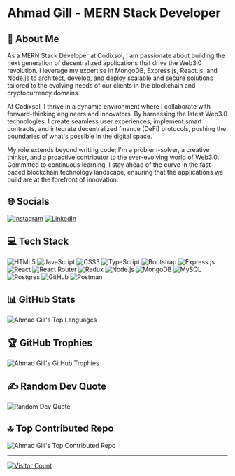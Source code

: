 # Ahmad Gill - MERN Stack Developer

## 💫 About Me
As a MERN Stack Developer at Codixsol, I am passionate about building the next generation of decentralized applications that drive the Web3.0 revolution. I leverage my expertise in MongoDB, Express.js, React.js, and Node.js to architect, develop, and deploy scalable and secure solutions tailored to the evolving needs of our clients in the blockchain and cryptocurrency domains.

At Codixsol, I thrive in a dynamic environment where I collaborate with forward-thinking engineers and innovators. By harnessing the latest Web3.0 technologies, I create seamless user experiences, implement smart contracts, and integrate decentralized finance (DeFi) protocols, pushing the boundaries of what's possible in the digital space.

My role extends beyond writing code; I'm a problem-solver, a creative thinker, and a proactive contributor to the ever-evolving world of Web3.0. Committed to continuous learning, I stay ahead of the curve in the fast-paced blockchain technology landscape, ensuring that the applications we build are at the forefront of innovation.

## 🌐 Socials
[![Instagram](https://img.shields.io/badge/Instagram-%23E4405F.svg?style=for-the-badge&logo=Instagram&logoColor=white)](https://instagram.com/m_a_gill_)
[![LinkedIn](https://img.shields.io/badge/LinkedIn-%230077B5.svg?style=for-the-badge&logo=linkedin&logoColor=white)](https://linkedin.com/in/ahmadgill/)

## 💻 Tech Stack
![HTML5](https://img.shields.io/badge/html5-%23E34F26.svg?style=for-the-badge&logo=html5&logoColor=white)
![JavaScript](https://img.shields.io/badge/javascript-%23323330.svg?style=for-the-badge&logo=javascript&logoColor=%23F7DF1E)
![CSS3](https://img.shields.io/badge/css3-%231572B6.svg?style=for-the-badge&logo=css3&logoColor=white)
![TypeScript](https://img.shields.io/badge/typescript-%23007ACC.svg?style=for-the-badge&logo=typescript&logoColor=white)
![Bootstrap](https://img.shields.io/badge/bootstrap-%238511FA.svg?style=for-the-badge&logo=bootstrap&logoColor=white)
![Express.js](https://img.shields.io/badge/express.js-%23404d59.svg?style=for-the-badge&logo=express&logoColor=%2361DAFB)
![React](https://img.shields.io/badge/react-%2320232a.svg?style=for-the-badge&logo=react&logoColor=%2361DAFB)
![React Router](https://img.shields.io/badge/React_Router-CA4245?style=for-the-badge&logo=react-router&logoColor=white)
![Redux](https://img.shields.io/badge/redux-%23593d88.svg?style=for-the-badge&logo=redux&logoColor=white)
![Node.js](https://img.shields.io/badge/node.js-6DA55F?style=for-the-badge&logo=node.js&logoColor=white)
![MongoDB](https://img.shields.io/badge/MongoDB-%234ea94b.svg?style=for-the-badge&logo=mongodb&logoColor=white)
![MySQL](https://img.shields.io/badge/mysql-4479A1.svg?style=for-the-badge&logo=mysql&logoColor=white)
![Postgres](https://img.shields.io/badge/postgres-%23316192.svg?style=for-the-badge&logo=postgresql&logoColor=white)
![GitHub](https://img.shields.io/badge/github-%23121011.svg?style=for-the-badge&logo=github&logoColor=white)
![Postman](https://img.shields.io/badge/Postman-FF6C37?style=for-the-badge&logo=postman&logoColor=white)

## 📊 GitHub Stats
![Ahmad Gill's Top Languages](https://github-readme-stats.vercel.app/api/top-langs/?username=AhmadGill7&theme=dark&hide_border=false&include_all_commits=true&count_private=true&layout=compact)

## 🏆 GitHub Trophies
![Ahmad Gill's GitHub Trophies](https://github-profile-trophy.vercel.app/?username=AhmadGill7&theme=radical&no-frame=false&no-bg=false&margin-w=4)

## ✍️ Random Dev Quote
![Random Dev Quote](https://quotes-github-readme.vercel.app/api?type=horizontal&theme=radical)

## 🔝 Top Contributed Repo
![Ahmad Gill's Top Contributed Repo](https://github-contributor-stats.vercel.app/api?username=AhmadGill7&limit=5&theme=dark&combine_all_yearly_contributions=true)

---
[![Visitor Count](https://visitcount.itsvg.in/api?id=AhmadGill7&icon=6&color=0)](https://visitcount.itsvg.in)
